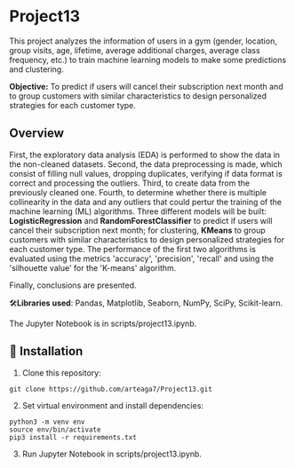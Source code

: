 # Project13
This project analyzes the information of users in a gym (gender, location, group visits, age, lifetime, average additional charges, average class frequency, etc.) to train machine learning models to make some predictions and clustering.

**Objective:** To predict if users will cancel their subscription next month and to group customers with similar characteristics to design personalized strategies for each customer type.

## Overview
First, the exploratory data analysis (EDA) is performed to show the data in the non-cleaned datasets. Second, the data preprocessing is made, which consist of filling null values, dropping duplicates, verifying if data format is correct and processing the outliers. Third, to create data from the previously cleaned one. Fourth, to determine whether there is multiple collinearity in the data and any outliers that could pertur the training of the machine learning (ML) algorithms. Three different models will be built: **LogisticRegression** and **RandomForestClassifier** to predict if users will cancel their subscription next month; for clustering, **KMeans** to group customers with similar characteristics to design personalized strategies for each customer type. The performance of the first two algorithms is evaluated using the metrics 'accuracy', 'precision', 'recall' and using the 'silhouette value' for the 'K-means' algorithm.

Finally, conclusions are presented.

🛠️**Libraries used**: Pandas, Matplotlib, Seaborn, NumPy, SciPy, Scikit-learn.

The Jupyter Notebook is in scripts/project13.ipynb.

## 🚀 Installation
1. Clone this repository:
```
git clone https://github.com/arteaga7/Project13.git
```
2. Set virtual environment and install dependencies:
```
python3 -m venv env
source env/bin/activate
pip3 install -r requirements.txt
```
3. Run Jupyter Notebook in scripts/project13.ipynb.